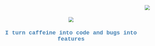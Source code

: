 <img align="right" src="https://visitor-badge.laobi.icu/badge?page_id=Mayonnaise9886.Mayonnaise9886" />

<h1 align="center">
    <img src="https://readme-typing-svg.herokuapp.com/?font=Courier+New&size=35&center=true&vCenter=true&width=500&height=70&duration=3200&color=FF6347&lines=Oh,+you+found+me.;Welcome,+I+guess.;" />
</h1>

<h3 style="font-family: 'Courier New', monospace; color: #4682B4; text-align: center; font-size: 18px;">
  I turn caffeine into code and bugs into features
</h3>




